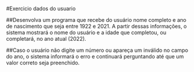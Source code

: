 #Exercicio dados do usuario

##Desenvolva um programa que recebe do usuário nome completo e ano de nascimento que seja entre 1922 e 2021.
A partir dessas informações, o sistema mostrará o nome do usuário e a idade que completou, ou completará, no ano atual (2022).
 
##Caso o usuário não digite um número ou apareça um inválido no campo do ano, o sistema informará o erro e continuará perguntando até que um valor correto seja preenchido.
